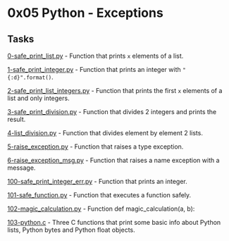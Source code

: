 # 0x05 Python - Exceptions

## Tasks

[0-safe_print_list.py](0-safe_print_list.py) - Function that prints `x` elements of a list.

[1-safe_print_integer.py](./1-safe_print_integer.py) - Function that prints an integer with `"{:d}".format()`.

[2-safe_print_list_integers.py](./2-safe_print_list_integers.py) - Function that prints the first `x` elements of a list and only integers.

[3-safe_print_division.py](./3-safe_print_division.py) - Function that divides 2 integers and prints the result.

[4-list_division.py](./4-list_division.py) - Function that divides element by element 2 lists.

[5-raise_exception.py](./5-raise_exception.py) - Function that raises a type exception.

[6-raise_exception_msg.py](./6-raise_exception_msg.py) - Function that raises a name exception with a message.

[100-safe_print_integer_err.py](./100-safe_print_integer_err.py) - Function that prints an integer.

[101-safe_function.py](./101-safe_function.py) - Function that executes a function safely.

[102-magic_calculation.py](./102-magic_calculation.py) - Function def magic_calculation(a, b):

[103-python.c](./103-python.c) - Three C functions that print some basic info about Python lists, Python bytes and Python float objects.
